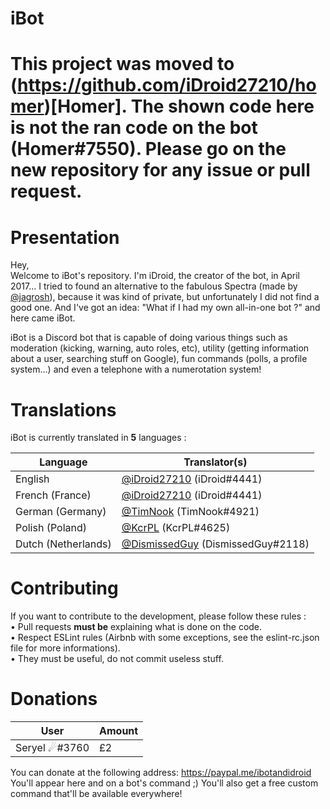 iBot
===================

# This project was moved to (https://github.com/iDroid27210/homer)[Homer]. The shown code here is not the ran code on the bot (Homer#7550). Please go on the new repository for any issue or pull request.

# Presentation
Hey,  
Welcome to iBot's repository. I'm iDroid, the creator of the bot, in April 2017... I tried to found an alternative to the fabulous Spectra (made by [@jagrosh](https://github.com/jagrosh)), because it was kind of private, but unfortunately I did not find a good one. And I've got an idea: "What if I had my own all-in-one bot ?" and here came iBot.  
  
iBot is a Discord bot that is capable of doing various things such as moderation (kicking, warning, auto roles, etc), utility (getting information about a user, searching stuff on Google), fun commands (polls, a profile system...) and even a telephone with a numerotation system!  
  
# Translations
iBot is currently translated in **5** languages :  

Language               | Translator(s)  
---------------------- | --------------------------------------------------------  
English                | [@iDroid27210](https://github.com/iDroid27210) (iDroid#4441)  
French (France)        | [@iDroid27210](https://github.com/iDroid27210) (iDroid#4441)  
German (Germany)       | [@TimNook](https://github.com/TimNook) (TimNook#4921)  
Polish (Poland)        | [@KcrPL](https://github.com/KcrPL) (KcrPL#4625)  
Dutch (Netherlands)    | [@DismissedGuy](https://github.com/DismissedGuy) (DismissedGuy#2118)  

  
# Contributing
If you want to contribute to the development, please follow these rules :  
• Pull requests **must be** explaining what is done on the code.  
• Respect ESLint rules (Airbnb with some exceptions, see the eslint-rc.json file for more informations).  
• They must be useful, do not commit useless stuff.  
  
# Donations

User                    | Amount
----------------------- | -----------------------
Seryel ☄#3760          | £2

You can donate at the following address: https://paypal.me/ibotandidroid  
You'll appear here and on a bot's command ;) You'll also get a free custom command that'll be available everywhere!  
